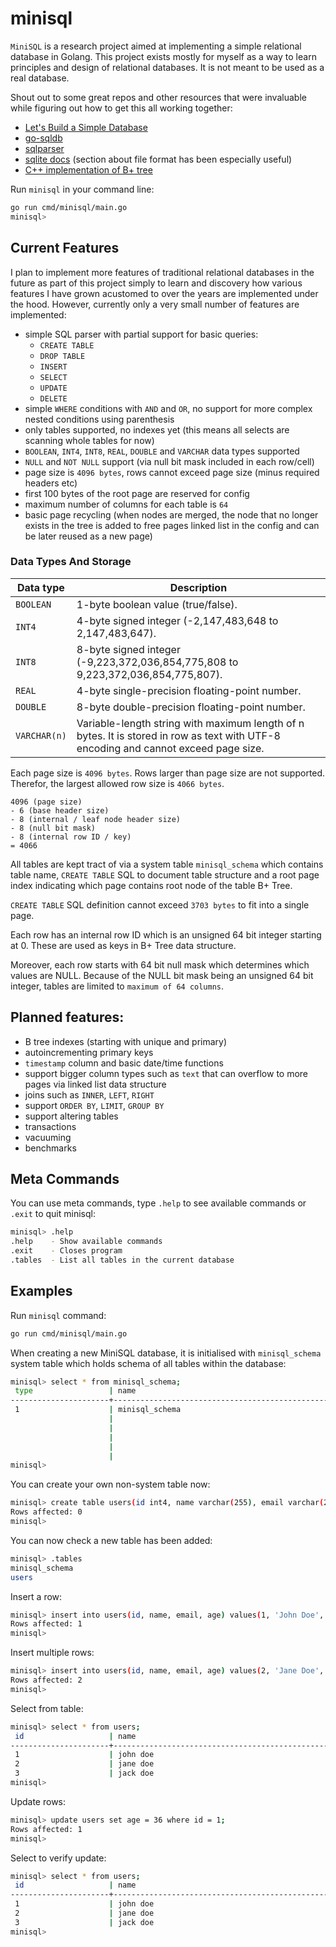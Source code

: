 # minisql

`MiniSQL` is a research project aimed at implementing a simple relational database in Golang. This project exists mostly for myself as a way to learn principles and design of relational databases. It is not meant to be used as a real database.

Shout out to some great repos and other resources that were invaluable while figuring out how to get this all working together:
- [Let's Build a Simple Database](https://cstack.github.io/db_tutorial/parts/part1.html)
- [go-sqldb](https://github.com/auxten/go-sqldb)
- [sqlparser](https://github.com/marianogappa/sqlparser)
- [sqlite docs](https://www.sqlite.org/fileformat2.html) (section about file format has been especially useful)
- [C++ implementation of B+ tree](https://github.com/sayef/bplus-tree)

Run `minisql` in your command line:

```sh
go run cmd/minisql/main.go
minisql>
```

## Current Features

I plan to implement more features of traditional relational databases in the future as part of this project simply to learn and discovery how various features I have grown acustomed to over the years are implemented under the hood. However, currently only a very small number of features are implemented:

- simple SQL parser with partial support for basic queries: 
  - `CREATE TABLE`
  - `DROP TABLE`
  - `INSERT`
  - `SELECT`
  - `UPDATE`
  - `DELETE`
- simple `WHERE` conditions with `AND` and `OR`, no support for more complex nested conditions using parenthesis
- only tables supported, no indexes yet (this means all selects are scanning whole tables for now)
- `BOOLEAN`, `INT4`, `INT8`, `REAL`, `DOUBLE` and `VARCHAR` data types supported
- `NULL` and `NOT NULL` support (via null bit mask included in each row/cell)
- page size is `4096 bytes`, rows cannot exceed page size (minus required headers etc)
- first 100 bytes of the root page are reserved for config
- maximum number of columns for each table is `64`
- basic page recycling (when nodes are merged, the node that no longer exists in the tree is added to free pages linked list in the config and can be later reused as a new page)

### Data Types And Storage

| Data type    | Description |
|--------------|-------------|
| `BOOLEAN`    | 1-byte boolean value (true/false). |
| `INT4`       | 4-byte signed integer (-2,147,483,648 to 2,147,483,647). |
| `INT8`       | 8-byte signed integer (-9,223,372,036,854,775,808 to 9,223,372,036,854,775,807). |
| `REAL`       | 4-byte single-precision floating-point number. |
| `DOUBLE`     | 8-byte double-precision floating-point number. |
| `VARCHAR(n)` | Variable-length string with maximum length of n bytes. It is stored in row as text with UTF-8 encoding and cannot exceed page size. |

Each page size is `4096 bytes`. Rows larger than page size are not supported. Therefor, the largest allowed row size is `4066 bytes`.

```
4096 (page size) 
- 6 (base header size) 
- 8 (internal / leaf node header size) 
- 8 (null bit mask) 
- 8 (internal row ID / key) 
= 4066 
```

All tables are kept tract of via a system table `minisql_schema` which contains table name, `CREATE TABLE` SQL to document table structure and a root page index indicating which page contains root node of the table B+ Tree.

`CREATE TABLE` SQL definition cannot exceed `3703 bytes` to fit into a single page.

Each row has an internal row ID which is an unsigned 64 bit integer starting at 0. These are used as keys in B+ Tree data structure. 

Moreover, each row starts with 64 bit null mask which determines which values are NULL. Because of the NULL bit mask being an unsigned 64 bit integer, tables are limited to `maximum of 64 columns`.

## Planned features:

- B tree indexes (starting with unique and primary)
- autoincrementing primary keys
- `timestamp` column and basic date/time functions
- support bigger column types such as `text` that can overflow to more pages via linked list data structure
- joins such as `INNER`, `LEFT`, `RIGHT`
- support `ORDER BY`, `LIMIT`, `GROUP BY`
- support altering tables
- transactions
- vacuuming
- benchmarks

## Meta Commands

You can use meta commands, type `.help` to see available commands or `.exit` to quit minisql:

```sh
minisql> .help
.help    - Show available commands
.exit    - Closes program
.tables  - List all tables in the current database
```

## Examples

Run `minisql` command:

```sh
go run cmd/minisql/main.go
```

When creating a new MiniSQL database, it is initialised with `minisql_schema` system table which holds schema of all tables within the database:

```sh
minisql> select * from minisql_schema;
 type                 | name                                               | root_page            | sql                                                
----------------------+----------------------------------------------------+----------------------+----------------------------------------------------
 1                    | minisql_schema                                     | 0                    | create table "minisql_schema" (                    
                      |                                                    |                      | 	type int4 not null,                            
                      |                                                    |                      | 	table_name varchar(255) not null,              
                      |                                                    |                      | 	root_page int4,                                
                      |                                                    |                      | 	sql varchar(2056)                              
                      |                                                    |                      | )                                                  
minisql>
```

You can create your own non-system table now:

```sh
minisql> create table users(id int4, name varchar(255), email varchar(255), age int4);
Rows affected: 0
minisql>
```

You can now check a new table has been added:

```sh
minisql> .tables
minisql_schema
users
```

Insert a row:

```sh
minisql> insert into users(id, name, email, age) values(1, 'John Doe', 'john@example.com', 35);
Rows affected: 1
minisql>
```

Insert multiple rows:

```sh
minisql> insert into users(id, name, email, age) values(2, 'Jane Doe', 'jane@example.com', 32), (3, 'Jack Doe', 'jack@example.com', 27);
Rows affected: 2
minisql>
```

Select from table:

```sh
minisql> select * from users;
 id                   | name                                               | email                                              | age                  
----------------------+----------------------------------------------------+----------------------------------------------------+----------------------
 1                    | john doe                                           | john@example.com                                   | 35                   
 2                    | jane doe                                           | jane@example.com                                   | 32                   
 3                    | jack doe                                           | jack@example.com                                   | 27   
minisql>
```

Update rows:

```sh
minisql> update users set age = 36 where id = 1;
Rows affected: 1
minisql>
```

Select to verify update:

```sh
minisql> select * from users;
 id                   | name                                               | email                                              | age                  
----------------------+----------------------------------------------------+----------------------------------------------------+----------------------
 1                    | john doe                                           | john@example.com                                   | 36                   
 2                    | jane doe                                           | jane@example.com                                   | 32                   
 3                    | jack doe                                           | jack@example.com                                   | 27     
minisql>
```
